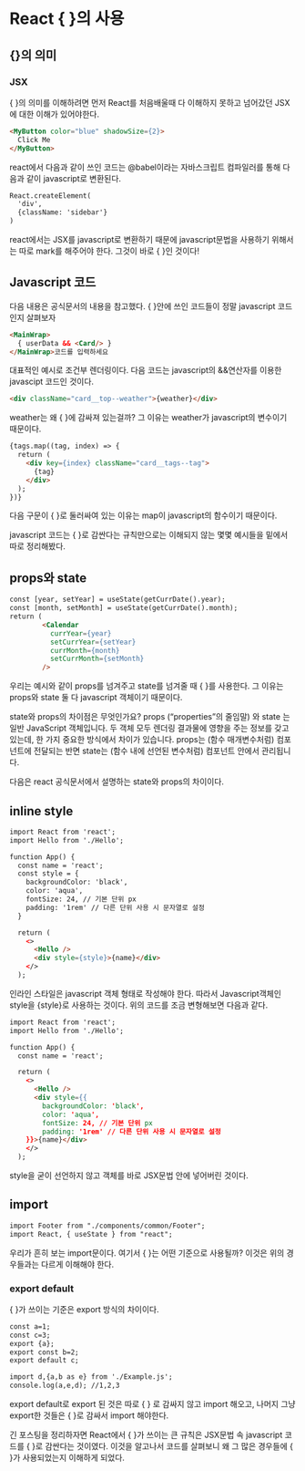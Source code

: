 # React { }의 사용

## {}의 의미

### JSX
{ }의 의미를 이해하려면 먼저 React를 처음배울때 다 이해하지 못하고 넘어갔던 JSX에 대한 이해가 있어야한다.

```html
<MyButton color="blue" shadowSize={2}>
  Click Me
</MyButton>
```
react에서 다음과 같이 쓰인 코드는 @babel이라는 자바스크립트 컴파일러를 통해 다음과 같이 javascript로 변환된다.

```html
React.createElement(
  'div',
  {className: 'sidebar'}
)
```
react에서는 JSX를 javascript로 변환하기 때문에 javascript문법을 사용하기 위해서는 따로 mark를 해주어야 한다. 그것이 바로 { }인 것이다!


## Javascript 코드

다음 내용은 공식문서의 내용을 참고했다.
{ }안에 쓰인 코드들이 정말 javascript 코드인지 살펴보자

```html
<MainWrap>
  { userData && <Card/> }
</MainWrap>코드를 입력하세요
```

대표적인 예시로 조건부 렌더링이다. 다음 코드는 javascript의 &&연산자를 이용한 javascipt 코드인 것이다.

```html
<div className="card__top--weather">{weather}</div>
```

weather는 왜 { }에 감싸져 있는걸까? 그 이유는 weather가 javascript의 변수이기 때문이다.

```html
{tags.map((tag, index) => {
  return (
    <div key={index} className="card__tags--tag">
      {tag}
    </div>
  );
})}
```

다음 구문이 { }로 둘러싸여 있는 이유는 map이 javascript의 함수이기 때문이다.

javascript 코드는 { }로 감싼다는 규칙만으로는 이해되지 않는 몇몇 예시들을 밑에서 따로 정리해봤다.


## props와 state

```html
const [year, setYear] = useState(getCurrDate().year);
const [month, setMonth] = useState(getCurrDate().month);
return (
        <Calendar
          currYear={year}
          setCurrYear={setYear}
          currMonth={month}
          setCurrMonth={setMonth}
        />
```

우리는 예시와 같이 props를 넘겨주고 state를 넘겨줄 때 { }를 사용한다. 그 이유는 props와 state 둘 다 javascript 객체이기 때문이다.

state와 props의 차이점은 무엇인가요?
props (“properties”의 줄임말) 와 state 는 일반 JavaScript 객체입니다. 두 객체 모두 렌더링 결과물에 영향을 주는 정보를 갖고 있는데, 한 가지 중요한 방식에서 차이가 있습니다. props는 (함수 매개변수처럼) 컴포넌트에 전달되는 반면 state는 (함수 내에 선언된 변수처럼) 컴포넌트 안에서 관리됩니다.

다음은 react 공식문서에서 설명하는 state와 props의 차이이다.


## inline style

```html
import React from 'react';
import Hello from './Hello';

function App() {
  const name = 'react';
  const style = {
    backgroundColor: 'black',
    color: 'aqua',
    fontSize: 24, // 기본 단위 px
    padding: '1rem' // 다른 단위 사용 시 문자열로 설정
  }

  return (
    <>
      <Hello />
      <div style={style}>{name}</div>
    </>
  );
```

인라인 스타일은 javascript 객체 형태로 작성해야 한다. 따라서 Javascript객체인 style을 {style}로 사용하는 것이다. 위의 코드를 조금 변형해보면 다음과 같다.

```html
import React from 'react';
import Hello from './Hello';

function App() {
  const name = 'react';

  return (
    <>
      <Hello />
      <div style={{
        backgroundColor: 'black',
        color: 'aqua',
        fontSize: 24, // 기본 단위 px
        padding: '1rem' // 다른 단위 사용 시 문자열로 설정
  	}}>{name}</div>
    </>
  );
```

style을 굳이 선언하지 않고 객체를 바로 JSX문법 안에 넣어버린 것이다.


## import

```html
import Footer from "./components/common/Footer";
import React, { useState } from "react";
```

우리가 흔히 보는 import문이다. 여기서 { }는 어떤 기준으로 사용될까?
이것은 위의 경우들과는 다르게 이해해야 한다.


### export default

{ }가 쓰이는 기준은 export 방식의 차이이다.

```html
const a=1;
const c=3;
export {a};
export const b=2;
export default c;
```
```html
import d,{a,b as e} from './Example.js';
console.log(a,e,d); //1,2,3
```

export default로 export 된 것은 따로 { } 로 감싸지 않고 import 해오고, 나머지 그냥 export한 것들은 { }로 감싸서 import 해야한다.

긴 포스팅을 정리하자면 React에서 { }가 쓰이는 큰 규칙은 JSX문법 속 javascript 코드를 { }로 감싼다는 것이였다. 이것을 알고나서 코드를 살펴보니 왜 그 많은 경우들에 { }가 사용되었는지 이해하게 되었다.